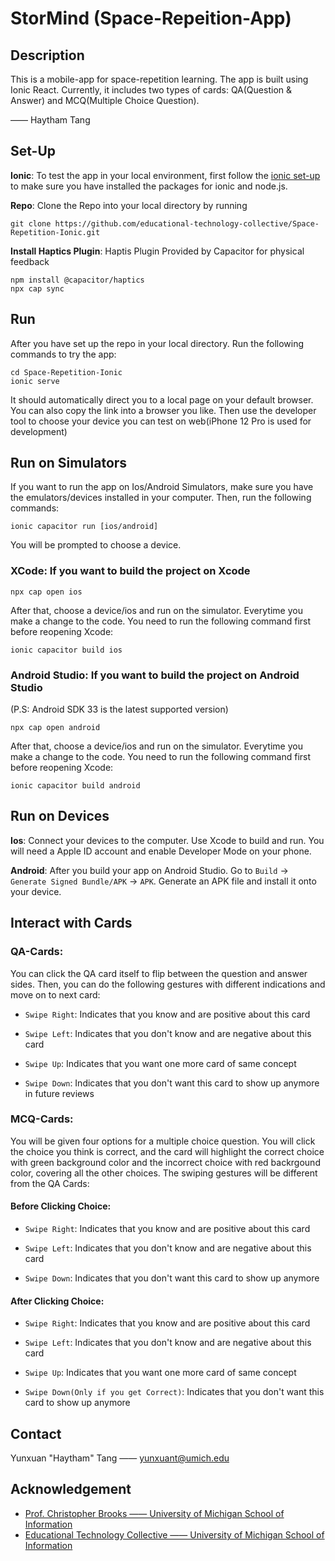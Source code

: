 # StorMind (Space-Repeition-App)

## Description
This is a mobile-app for space-repetition learning. The app is built using Ionic React. Currently, it includes two types of cards: QA(Question & Answer) and MCQ(Multiple Choice Question).

—— Haytham Tang

## Set-Up
**Ionic**: To test the app in your local environment, first follow the [ionic set-up](https://ionicframework.com/docs/intro/environment) to make sure you have installed the packages for ionic and node.js.

**Repo**: Clone the Repo into your local directory by running
```
git clone https://github.com/educational-technology-collective/Space-Repetition-Ionic.git
```

**Install Haptics Plugin**: Haptis Plugin Provided by Capacitor for physical feedback
```
npm install @capacitor/haptics
npx cap sync
```
## Run
After you have set up the repo in your local directory. Run the following commands to try the app:
```
cd Space-Repetition-Ionic
ionic serve
```
It should automatically direct you to a local page on your default browser. You can also copy the link into a browser you like. Then use the developer tool to choose your device you can test on web(iPhone 12 Pro is used for development)

## Run on Simulators
If you want to run the app on Ios/Android Simulators, make sure you have the emulators/devices installed in your computer.
Then, run the following commands:
```
ionic capacitor run [ios/android]
```
You will be prompted to choose a device.

### XCode: If you want to build the project on Xcode
```
npx cap open ios
```
After that, choose a device/ios and run on the simulator.
Everytime you make a change to the code. You need to run the following command first before reopening Xcode:
```
ionic capacitor build ios
```
### Android Studio: If you want to build the project on Android Studio
(P.S: Android SDK 33 is the latest supported version)
```
npx cap open android
```
After that, choose a device/ios and run on the simulator.
Everytime you make a change to the code. You need to run the following command first before reopening Xcode:
```
ionic capacitor build android
```

## Run on Devices
**Ios**: Connect your devices to the computer. Use Xcode to build and run. You will need a Apple ID account and enable Developer Mode on your phone.

**Android**: After you build your app on Android Studio. Go to ```Build``` -> ```Generate Signed Bundle/APK``` -> ```APK```. Generate an APK file and install it onto your device.

## Interact with Cards
### QA-Cards:
You can click the QA card itself to flip between the question and answer sides. Then, you can do the following gestures with different indications and move on to next card:

* ```Swipe Right```: Indicates that you know and are positive about this card

* ```Swipe Left```: Indicates that you don't know and are negative about this card

* ```Swipe Up```: Indicates that you want one more card of same concept

* ```Swipe Down```: Indicates that you don't want this card to show up anymore in future reviews

### MCQ-Cards:
You will be given four options for a multiple choice question. You will click the choice you think is correct, and the card will highlight the correct choice with green background color and the incorrect choice with red backrgound color, covering all the other choices. The swiping gestures will be different from the QA Cards:

#### Before Clicking Choice:

* ```Swipe Right```: Indicates that you know and are positive about this card

* ```Swipe Left```: Indicates that you don't know and are negative about this card

* ```Swipe Down```: Indicates that you don't want this card to show up anymore

#### After Clicking Choice: 

* ```Swipe Right```: Indicates that you know and are positive about this card

* ```Swipe Left```: Indicates that you don't know and are negative about this card

* ```Swipe Up```: Indicates that you want one more card of same concept

* ```Swipe Down(Only if you get Correct)```: Indicates that you don't want this card to show up anymore

## Contact
Yunxuan "Haytham" Tang —— [yunxuant@umich.edu](mailto:yunxuant@umich.edu)

## Acknowledgement
* [Prof. Christopher Brooks —— University of Michigan School of Information](https://www.si.umich.edu/people/christopher-brooks)
* [Educational Technology Collective —— University of Michigan School of Information](https://edtech.labs.si.umich.edu/)
